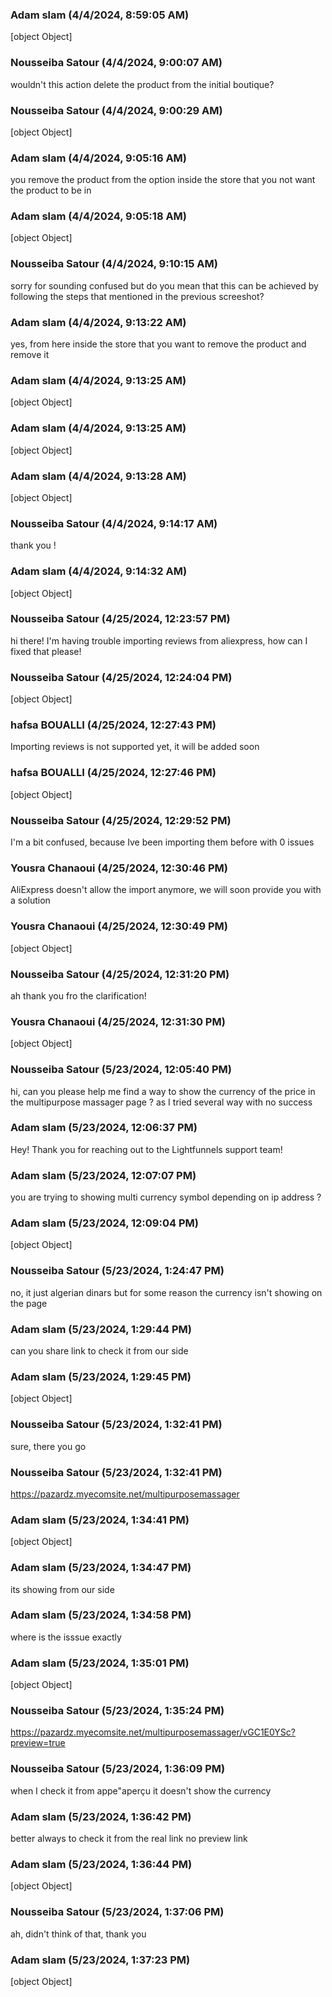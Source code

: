 ### Adam slam (4/4/2024, 8:59:05 AM)

[object Object]

### Nousseiba Satour (4/4/2024, 9:00:07 AM)

wouldn't this action delete the product from the initial boutique?

### Nousseiba Satour (4/4/2024, 9:00:29 AM)

[object Object]

### Adam slam (4/4/2024, 9:05:16 AM)

you remove the product from the option inside the store that you not want the product to be in

### Adam slam (4/4/2024, 9:05:18 AM)

[object Object]

### Nousseiba Satour (4/4/2024, 9:10:15 AM)

sorry for sounding confused but do you mean that  this can be achieved by following the steps that mentioned in the previous screeshot?

### Adam slam (4/4/2024, 9:13:22 AM)

yes, from here inside the store that you want to remove the product and remove it

### Adam slam (4/4/2024, 9:13:25 AM)

[object Object]

### Adam slam (4/4/2024, 9:13:25 AM)

[object Object]

### Adam slam (4/4/2024, 9:13:28 AM)

[object Object]

### Nousseiba Satour (4/4/2024, 9:14:17 AM)

thank you !

### Adam slam (4/4/2024, 9:14:32 AM)

[object Object]

### Nousseiba Satour (4/25/2024, 12:23:57 PM)

hi there! I'm having trouble importing reviews from aliexpress, how can I fixed that please!

### Nousseiba Satour (4/25/2024, 12:24:04 PM)

[object Object]

### hafsa BOUALLI (4/25/2024, 12:27:43 PM)

Importing reviews is not supported yet, it will be added soon

### hafsa BOUALLI (4/25/2024, 12:27:46 PM)

[object Object]

### Nousseiba Satour (4/25/2024, 12:29:52 PM)

I'm a bit confused, because Ive been importing them before with 0 issues

### Yousra Chanaoui (4/25/2024, 12:30:46 PM)

AliExpress doesn't allow the import anymore, we will soon provide you with a solution

### Yousra Chanaoui (4/25/2024, 12:30:49 PM)

[object Object]

### Nousseiba Satour (4/25/2024, 12:31:20 PM)

ah thank you fro the clarification!

### Yousra Chanaoui (4/25/2024, 12:31:30 PM)

[object Object]

### Nousseiba Satour (5/23/2024, 12:05:40 PM)

hi, can you please help me find a  way to show the currency of the price in the multipurpose massager page ? as I tried several way with no success

### Adam slam (5/23/2024, 12:06:37 PM)

Hey!
Thank you for reaching out to the Lightfunnels support team!

### Adam slam (5/23/2024, 12:07:07 PM)

you are trying to showing multi currency symbol depending on ip address ?

### Adam slam (5/23/2024, 12:09:04 PM)

[object Object]

### Nousseiba Satour (5/23/2024, 1:24:47 PM)

no, it just algerian dinars but for some reason the currency isn't showing on the page

### Adam slam (5/23/2024, 1:29:44 PM)

can you share link to check it from our side

### Adam slam (5/23/2024, 1:29:45 PM)

[object Object]

### Nousseiba Satour (5/23/2024, 1:32:41 PM)

sure, there you go

### Nousseiba Satour (5/23/2024, 1:32:41 PM)

https://pazardz.myecomsite.net/multipurposemassager

### Adam slam (5/23/2024, 1:34:41 PM)

[object Object]

### Adam slam (5/23/2024, 1:34:47 PM)

its showing from our side

### Adam slam (5/23/2024, 1:34:58 PM)

where is the isssue exactly

### Adam slam (5/23/2024, 1:35:01 PM)

[object Object]

### Nousseiba Satour (5/23/2024, 1:35:24 PM)

https://pazardz.myecomsite.net/multipurposemassager/vGC1E0YSc?preview=true

### Nousseiba Satour (5/23/2024, 1:36:09 PM)

when I check it from appe"aperçu it doesn't show the currency

### Adam slam (5/23/2024, 1:36:42 PM)

better always to check it from the real link no preview link

### Adam slam (5/23/2024, 1:36:44 PM)

[object Object]

### Nousseiba Satour (5/23/2024, 1:37:06 PM)

ah, didn't think of that, thank you

### Adam slam (5/23/2024, 1:37:23 PM)

[object Object]
